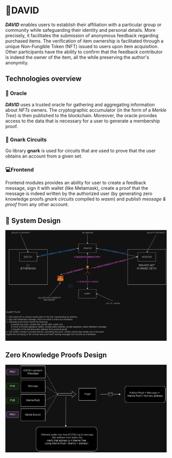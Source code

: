 # 🤖DAVID

***DAVID*** enables users to establish their affiliation with a particular group or community while safeguarding their identity and personal details. More precisely, it facilitates the submission of anonymous feedback regarding purchased items. The verification of item ownership is facilitated through a unique Non-Fungible Token (NFT) issued to users upon item acquisition. Other participants have the ability to confirm that the feedback contributor is indeed the owner of the item, all the while preserving the author's anonymity.


## Technologies overview


### 🧙 Oracle 

***DAVID*** uses a trusted oracle for gathering and aggregating information about *NFTs* owners. The cryptographic accumulator (in the form of a *Merkle Tree*) is then published to the blockchain. Moreover, the oracle provides access to the data that is necessary for a user to generate a membership proof.

### 🔗 Gnark Circuits

Go library **gnark** is used for circuits that are used to prove that the user obtains an account from a given set.

### 💻Frontend

Frontend modules provides an ability for user to create a feedback message, sign it with wallet (like Metamask), create a proof that the message is indeed written by the authorized user (by generating zero knowledge proofs *gnark circuits* compiled to *wasm*) and publish *message & proof* from any other account.


## 🏢 System Design

![System Design Image](imgs/DAVID_design.png)
<!-- ![Logo](../../img/logoDeXe.svg) -->

## Zero Knowledge Proofs Design

![ZKP Design Image](imgs/Proof_logic.png)
